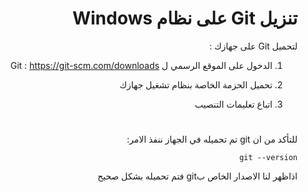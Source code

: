 <div dir="rtl">

# تنزيل Git على نظام Windows


لتحميل Git على جهازك :

1. الدخول على الموقع الرسمي ل Git : 
https://git-scm.com/downloads

2. تحميل الحزمة الخاصة بنظام تشغيل جهازك 

3. اتباع تعليمات التنصيب 


#


للتأكد من ان git  تم تحميله في الجهاز ننفذ الامر:

```
git --version
```

اذاظهر لنا الاصدار الخاص بgit فتم تحميله بشكل صحيح
</div>
